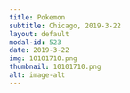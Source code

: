 ```yaml
---
title: Pokemon
subtitle: Chicago, 2019-3-22
layout: default
modal-id: 523
date: 2019-3-22
img: 10101710.png
thumbnail: 10101710.png
alt: image-alt
---
```

